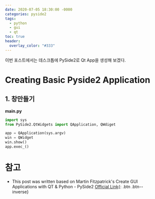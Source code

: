```yaml
---
date: 2020-07-05 18:30:00 -0000
categories: pyside2
tags:
  - python
  - gui
  - qt
toc: true
header:
  overlay_color: "#333"
---
```


이번 포스트에서는 데스크톱에 PySide2로 Qt App을 생성해 보겠다.

# Creating Basic Pyside2 Application
## 1. 창만들기
**main.py**
```python
import sys
from PySide2.QtWidgets import QApplication, QWdiget

app = QApplication(sys.argv)
win = QWidget
win.show()
app.exec_()
```

# 참고
* This post was written based on Martin Fitzpatrick's Create GUI Applications with QT & Python - PySide2 [Official Link](www.learnpyqt.com){: .btn .btn--inverse}

